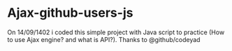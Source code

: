 # Ajax-github-users-js

On 14/09/1402 i coded this simple project with Java script to practice (How to use Ajax engine? and what is API?).
Thanks to @github/codeyad
